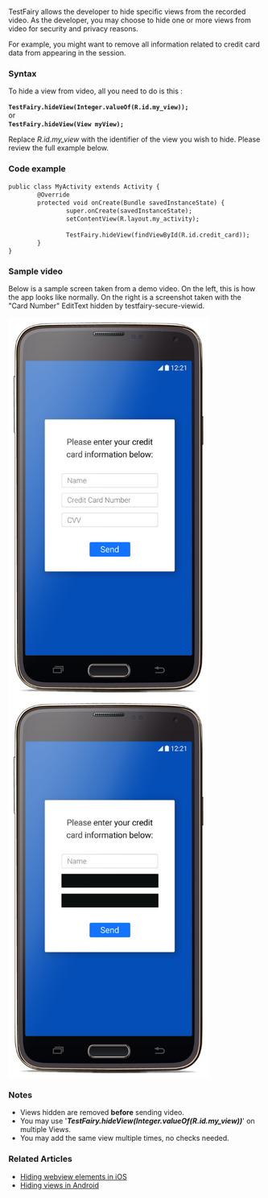 
TestFairy allows the developer to hide specific views from the recorded video. As the developer, you may choose to hide one or more views from video for security and privacy reasons.

For example, you might want to remove all information related to credit card data from appearing in the session.

### Syntax

To hide a view from video, all you need to do is this :

**`TestFairy.hideView(Integer.valueOf(R.id.my_view));`**  
or  
**`TestFairy.hideView(View myView);`**

Replace *R.id.my_view* with the identifier of the view you wish to hide. Please review the full example below.

### Code example
```
public class MyActivity extends Activity {
        @Override
        protected void onCreate(Bundle savedInstanceState) {
                super.onCreate(savedInstanceState);
                setContentView(R.layout.my_activity);

                TestFairy.hideView(findViewById(R.id.credit_card));
        }
}
```

### Sample video

Below is a sample screen taken from a demo video. On the left, this is how the app looks like normally. On the right is a screenshot taken with the "Card Number" EditText hidden by testfairy-secure-viewid.

<div>
<img style="float:left" src="../../img/android/hidden_views/android-with-fields.png" width="400px">
<img style="float:left" src="../../img/android/hidden_views/android-no-fields.png" width="400px">
</div>

<br clear="both"/> 



### Notes

* Views hidden are removed **before** sending video.
* You may use '***TestFairy.hideView(Integer.valueOf(R.id.my_view))***' on multiple Views.
* You may add the same view multiple times, no checks needed.

### Related Articles

* [Hiding webview elements in iOS](https://docs.testfairy.com/iOS_SDK/Hiding_webview_elements_from_video.html)
* [Hiding views in Android](https://docs.testfairy.com/iOS_SDK/Hiding_views_from_video.html)

